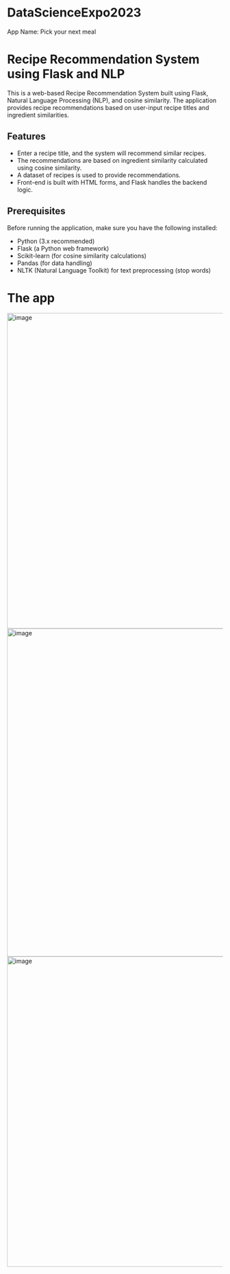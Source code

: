 # DataScienceExpo2023
App Name: Pick your next meal

# Recipe Recommendation System using Flask and NLP

This is a web-based Recipe Recommendation System built using Flask, Natural Language Processing (NLP), and cosine similarity. The application provides recipe recommendations based on user-input recipe titles and ingredient similarities.

## Features

- Enter a recipe title, and the system will recommend similar recipes.
- The recommendations are based on ingredient similarity calculated using cosine similarity.
- A dataset of recipes is used to provide recommendations.
- Front-end is built with HTML forms, and Flask handles the backend logic.


## Prerequisites

Before running the application, make sure you have the following installed:

- Python (3.x recommended)
- Flask (a Python web framework)
- Scikit-learn (for cosine similarity calculations)
- Pandas (for data handling)
- NLTK (Natural Language Toolkit) for text preprocessing (stop words)

# The app
<img width="735" alt="image" src="https://github.com/Ragashree1/DataScienceExpo2023/assets/122210451/e6c5443c-25d6-4a3f-94f9-6322c15e875e">
<img width="764" alt="image" src="https://github.com/Ragashree1/DataScienceExpo2023/assets/122210451/e90022d6-bc39-43d1-9d3d-fc19cee9c2c8">
<img width="723" alt="image" src="https://github.com/Ragashree1/DataScienceExpo2023/assets/122210451/ce7b3aab-bca0-4012-99c4-7e797ead36e7">

